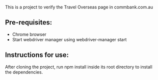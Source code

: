 This is a project to verify the Travel Overseas page in commbank.com.au

<h2> Pre-requisites: </h2>
<ul>
	<li>Chrome browser</li>
        <li>Start webdriver manager using webdriver-manager start </li>
</ul>
<h2>Instructions for use:</h2> 
 After cloning the project, run npm install inside its root directory to install the dependencies.

